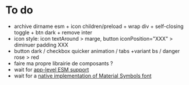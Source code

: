 # To do

- archive dirname esm + icon children/preload + wrap div + self-closing toggle + btn dark + remove inter
- icon style: icon textAround > marge, button iconPosition="XXX" > diminuer padding XXX
- button dark / checkbox quicker animation / tabs +variant bs / danger rose > red
- faire ma propre librairie de composants ?
- wait for [app-level ESM support](https://github.com/vercel/next.js/discussions/59455)
- wait for a [native implementation of Material Symbols font](https://github.com/vercel/next.js/discussions/42881)
